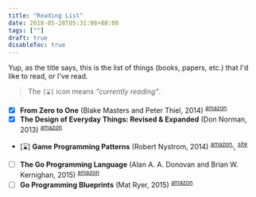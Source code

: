 ```yaml
---
title: "Reading List"
date: 2018-05-28T05:31:08+08:00
tags: [""]
draft: true
disableToc: true
---
```


Yup, as the title says, this is the list of things (books, papers, etc.) that I'd like to read, or I've read.

<!--more-->

> The `[⌛️]` icon means *"currently reading"*.

- [x] **From Zero to One** (Blake Masters and Peter Thiel, 2014) <sup>[amazon <i class="fa fa-external-link-square">](https://www.amazon.com/Zero-One-Notes-Start-Future-ebook/dp/B00KHX0II4)</i></sup>
- [x] **The Design of Everyday Things: Revised & Expanded** (Don Norman, 2013)  <sup>[amazon <i class="fa fa-external-link-square">](https://www.amazon.com/Design-Everyday-Things-Revised-Expanded/dp/0465050654)</i></sup>
- [⌛️] **Game Programming Patterns** (Robert Nystrom, 2014) <sup>[amazon <i class="fa fa-external-link-square">](https://www.amazon.com/dp/0990582906)</i></sup>, <sup>[site <i class="fa fa-external-link-square">](http://gameprogrammingpatterns.com)</i></sup>
- [ ] **The Go Programming Language** (Alan A. A. Donovan and Brian W. Kernighan, 2015) <sup>[amazon <i class="fa fa-external-link-square">](https://www.amazon.com/Programming-Language-Addison-Wesley-Professional-Computing/dp/0134190440)</i></sup>
- [ ] **Go Programming Blueprints** (Mat Ryer, 2015) <sup>[amazon <i class="fa fa-external-link-square">](https://www.amazon.com/Go-Programming-Blueprints-Development-Challenges/dp/1783988029)</i></sup>
